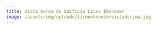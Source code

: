 ```yaml
---
title: Vista Aerea do Edificio Liceu Ebenezer
image: /assets/img/uploads/liceuebenezervistadecima.jpg
---
```


